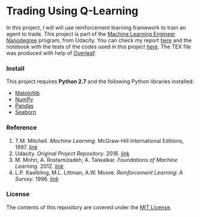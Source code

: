 Trading Using Q-Learning
==================

In this project, I will will use reinforcement learning framework to train an agent to trade. This project is part of the [Machine Learning Engineer Nanodegree](https://www.udacity.com/course/machine-learning-engineer-nanodegree--nd009) program, from Udacity. You can check my report <a href="" target="_blank">here</a> and the notebook with the tests of the codes used in this project <a href="" target="_blank">here</a>. The TEX file was produced with help of [Overleaf]().


### Install
This project requires **Python 2.7** and the following Python libraries installed:

- [Matplotlib](http://matplotlib.org/)
- [NumPy](http://www.numpy.org/)
- [Pandas](http://pandas.pydata.org)
- [Seaborn](https://web.stanford.edu/~mwaskom/software/seaborn/)


### Reference
1. T.M. Mitchell.  *Machine  Learning*.   McGraw-Hill International Editions, 1997. [*link*](http://www.cs.cmu.edu/afs/cs.cmu.edu/user/mitchell/ftp/mlbook.html)
2. Udacity. *Original Project Repository*. 2016. [*link*](https://github.com/udacity/machine-learning/tree/master/projects/smartcab)
3. M. Mohri, A. Rostamizadeh, A. Talwalkar. *Foundations of Machine Learning*. 2012. [*link*](https://mitpress.mit.edu/books/foundations-machine-learning)
4. L.P. Kaelbling, M.L. Littman, A.W. Moore. *Reinforcement Learning: A Survey*. 1996. [*link*](https://www.jair.org/media/301/live-301-1562-jair.pdf)


### License
The contents of this repository are covered under the [MIT License](LICENSE.md).
